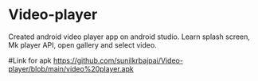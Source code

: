 # Video-player
Created android video player app on android studio. Learn splash screen, Mk player API, open gallery and select video.

#Link for apk
https://github.com/sunilkrbajpai/Video-player/blob/main/video%20player.apk
